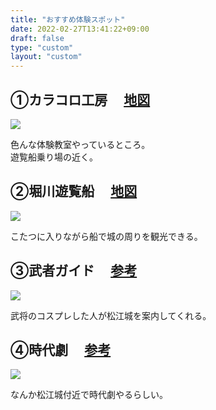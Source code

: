 ```yaml
---
title: "おすすめ体験スポット"
date: 2022-02-27T13:41:22+09:00
draft: false
type: "custom"
layout: "custom"
---
```


<div class="info_box clearfix">
<section class="info">
    <h2><span>①カラコロ工房　</span>
		<a target=blank href="https://goo.gl/maps/HWnzQP9od1KqWUSm6">地図</a>
	</h2>
	<img class="picture" src="/img/karakoro.png"></img>
	<p>色んな体験教室やっているところ。<br>
	遊覧船乗り場の近く。</p>
</section>

<section class="info">
    <h2><span>②堀川遊覧船　</span>
		<a target=blank href="https://goo.gl/maps/zUFJs3bzRNtccxTr5">地図</a>
	</h2>
	<img class="picture" src="/img/horikawa.png"></img>
	<p>こたつに入りながら船で城の周りを観光できる。</p>
</section>

<section class="info">
    <h2><span>③武者ガイド　</span>
    	<a target=blank href="https://s3.ap-northeast-1.amazonaws.com/tour.kankou-matsue.jp/J3HNNac1Cr2GBzTmfm9rCH7R?response-content-disposition=inline%3B%20filename%3D%22%253F%253F%253F%253F%253F%253F%253F%253F%253F%253F%253F%253F%253F%253F%253F%253F%253F%253F%253F%253F%253F%253F%253F%253F.pdf%22%3B%20filename%2A%3DUTF-8%27%27%25E3%2580%258C%25E6%259C%2580%25E5%25BC%25B7%25E3%2581%25AE%25E5%259F%258E%25E3%2580%258D%25E3%2582%2592%25E6%2594%25BB%25E3%2582%2581%25E3%2582%258B%25EF%25BC%2581%25E6%259D%25BE%25E6%25B1%259F%25E5%259F%258E%25E9%2583%25AD%25E3%2582%25AC%25E3%2582%25A4%25E3%2583%2589%25E3%2583%2584%25E3%2582%25A2%25E3%2583%25BC%25E3%2583%2581%25E3%2583%25A9%25E3%2582%25B7.pdf&response-content-type=application%2Fpdf&X-Amz-Algorithm=AWS4-HMAC-SHA256&X-Amz-Credential=AKIAX5HB7ZL2UGE2WQ7Z%2F20230326%2Fap-northeast-1%2Fs3%2Faws4_request&X-Amz-Date=20230326T050416Z&X-Amz-Expires=3600&X-Amz-SignedHeaders=host&X-Amz-Signature=89991ecce22961fa846767788b7336105ff927e7c934027f1e5fac798a85699d">参考</a>
	</h2>
	<img class="picture" src="/img/musya.png"></img>
	<p>武将のコスプレした人が松江城を案内してくれる。</p>
</section>

<section class="info">
    <h2><span>④時代劇　</span>
    	<a target=blank href="https://www.kankou-matsue.jp/omoshiro/season/sakuratomusha">参考</a>
	</h2>
	<img class="picture" src="/img/geki.png"></img>
	<p>なんか松江城付近で時代劇やるらしい。</p>
</section>

</div>